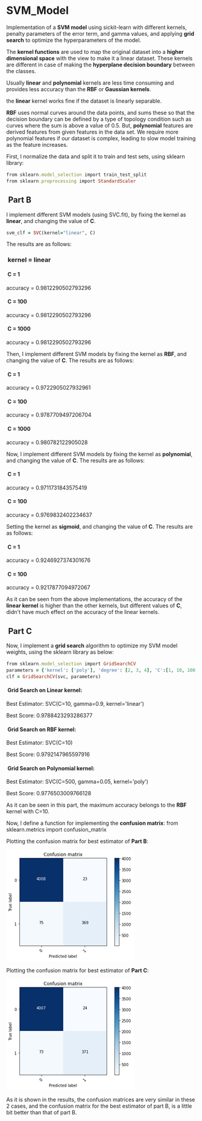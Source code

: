 # SVM_Model
Implementation of a **SVM model** using sickit-learn with different kernels, penalty parameters of the error term, and gamma values, and applying **grid search** to optimize the hyperparameters of the model.

The **kernel functions** are used to map the original dataset into a **higher dimensional space** with the view to make it a linear dataset. These kernels are different in case of making the **hyperplane decision boundary** between the classes.

Usually **linear** and **polynomial** kernels are less time consuming and provides less accuracy than the **RBF** or **Gaussian kernels**.

the **linear** kernel works fine if the dataset is linearly separable.

**RBF** uses normal curves around the data points, and sums these so that the decision boundary can be defined by a type of topology condition such as curves where the sum is above a value of 0.5. But, **polynomial** features are derived features from given features in the data set. We require more polynomial features if our dataset is complex, leading to slow model training as the feature increases. 

First, I normalize the data and split it to train and test sets, using sklearn library:

```ruby
from sklearn.model_selection import train_test_split
from sklearn.preprocessing import StandardScaler
```

<h2> &nbsp;Part B</h2>

I implement different SVM models (using SVC.fit), by fixing the kernel as **linear**, and changing the value of **C**.

```ruby
svm_clf = SVC(kernel="linear", C)
```

The results are as follows:

<h3> &nbsp;kernel = linear</h3>

<h4> &nbsp;C = 1</h4>

accuracy = 0.9812290502793296

<h4> &nbsp;C = 100</h4>

accuracy = 0.9812290502793296

<h4> &nbsp;C = 1000</h4>

accuracy = 0.9812290502793296

Then, I implement different SVM models by fixing the kernel as **RBF**, and changing the value of **C**. The results are as follows:

<h4> &nbsp;C = 1</h4>

accuracy = 0.9722905027932961

<h4> &nbsp;C = 100</h4>

accuracy = 0.9787709497206704

<h4> &nbsp;C = 1000</h4>

accuracy = 0.980782122905028

Now, I implement different SVM models by fixing the kernel as **polynomial**, and changing the value of **C**. The results are as follows:

<h4> &nbsp;C = 1</h4>

accuracy = 0.9711731843575419

<h4> &nbsp;C = 100</h4>

accuracy = 0.9769832402234637

Setting the kernel as **sigmoid**, and changing the value of **C**. The results are as follows:

<h4> &nbsp;C = 1</h4>

accuracy = 0.9246927374301676

<h4> &nbsp;C = 100</h4>

accuracy = 0.9217877094972067

As it can be seen from the above implementations, the accuracy of the **linear kernel** is higher than the other kernels, but different values of **C**, didn't have much effect on the accuracy of the linear kernels.

<h2> &nbsp;Part C</h2>

Now, I implement a **grid search** algorithm to optimize my SVM model weights, using the sklearn library as below:

```ruby
from sklearn.model_selection import GridSearchCV
parameters = {'kernel': ['poly'], 'degree': [2, 3, 4], 'C':[1, 10, 100, 500], 'gamma':[0.01, 0.03, 0.05]}
clf = GridSearchCV(svc, parameters)
```

<h4> &nbsp;Grid Search on Linear kernel:</h4>

Best Estimator: SVC(C=10, gamma=0.9, kernel='linear')

Best Score: 0.9788423293286377

<h4> &nbsp;Grid Search on RBF kernel:</h4>

Best Estimator: SVC(C=10)

Best Score: 0.9792147965597916

<h4> &nbsp;Grid Search on Polynomial kernel:</h4>

Best Estimator: SVC(C=500, gamma=0.05, kernel='poly')

Best Score: 0.9776503009766128

As it can be seen in this part, the maximum accuracy belongs to the **RBF** kernel with C=10.

Now, I define a function for implementing the **confusion matrix**: from sklearn.metrics import confusion_matrix

Plotting the confusion matrix for best estimator of **Part B**:

![My Image](images/1.png)

Plotting the confusion matrix for best estimator of **Part C**:

![My Image](images/2.png)

As it is shown in the results, the confusion matrices are very similar in these 2 cases, and the confusion matrix for the best estimator of part B, is a little bit better than that of part B. 
